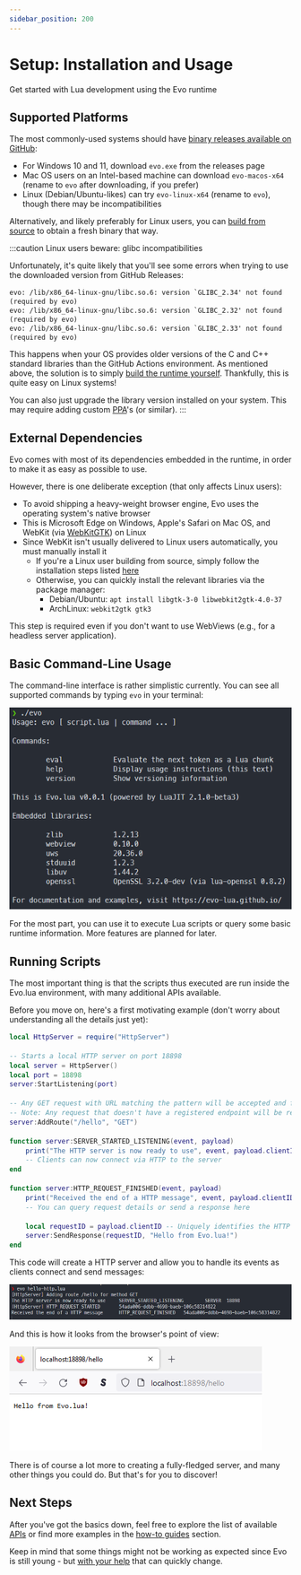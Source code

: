 ```yaml
---
sidebar_position: 200
---
```


# Setup: Installation and Usage

Get started with Lua development using the Evo runtime

## Supported Platforms

The most commonly-used systems should have [binary releases available on GitHub](https://github.com/evo-lua/evo-runtime/releases):

- For Windows 10 and 11, download `evo.exe` from the releases page
- Mac OS users on an Intel-based machine can download `evo-macos-x64` (rename to `evo` after downloading, if you prefer)
- Linux (Debian/Ubuntu-likes) can try `evo-linux-x64` (rename to `evo`), though there may be incompatibilities

Alternatively, and likely preferably for Linux users, you can [build from source](/docs/how-to-guides/building-from-source) to obtain a fresh binary that way.

:::caution Linux users beware: glibc incompatibilities

Unfortunately, it's quite likely that you'll see some errors when trying to use the downloaded version from GitHub Releases:

```
evo: /lib/x86_64-linux-gnu/libc.so.6: version `GLIBC_2.34' not found (required by evo)
evo: /lib/x86_64-linux-gnu/libc.so.6: version `GLIBC_2.32' not found (required by evo)
evo: /lib/x86_64-linux-gnu/libc.so.6: version `GLIBC_2.33' not found (required by evo)
```

This happens when your OS provides older versions of the C and C++ standard libraries than the GitHub Actions environment. As mentioned above, the solution is to simply [build the runtime yourself](/docs/how-to-guides/building-from-source). Thankfully, this is quite easy on Linux systems!

You can also just upgrade the library version installed on your system. This may require adding custom [PPA](https://launchpad.net/ubuntu/+ppas)'s (or similar).
:::

## External Dependencies

Evo comes with most of its dependencies embedded in the runtime, in order to make it as easy as possible to use.

However, there is one deliberate exception (that only affects Linux users):

- To avoid shipping a heavy-weight browser engine, Evo uses the operating system's native browser
- This is Microsoft Edge on Windows, Apple's Safari on Mac OS, and WebKit (via [WebKitGTK](https://webkitgtk.org/)) on Linux
- Since WebKit isn't usually delivered to Linux users automatically, you must manually install it
  - If you're a Linux user building from source, simply follow the installation steps listed [here](/docs/how-to-guides/building-from-source#linux)
  - Otherwise, you can quickly install the relevant libraries via the package manager:
    - Debian/Ubuntu: `apt install libgtk-3-0 libwebkit2gtk-4.0-37`
    - ArchLinux: `webkit2gtk gtk3`

This step is required even if you don't want to use WebViews (e.g., for a headless server application).

## Basic Command-Line Usage

The command-line interface is rather simplistic currently. You can see all supported commands by typing `evo` in your terminal:

![commands overview](cli-commands.png)

For the most part, you can use it to execute Lua scripts or query some basic runtime information. More features are planned for later.

## Running Scripts

The most important thing is that the scripts thus executed are run inside the Evo.lua environment, with many additional APIs available.

Before you move on, here's a first motivating example (don't worry about understanding all the details just yet):

```lua title=hello-http.lua
local HttpServer = require("HttpServer")

-- Starts a local HTTP server on port 18898
local server = HttpServer()
local port = 18898
server:StartListening(port)

-- Any GET request with URL matching the pattern will be accepted and forwarded to Lua
-- Note: Any request that doesn't have a registered endpoint will be rejected by the server (TCP connection reset)
server:AddRoute("/hello", "GET")

function server:SERVER_STARTED_LISTENING(event, payload)
	print("The HTTP server is now ready to use", event, payload.clientID, payload.message)
	-- Clients can now connect via HTTP to the server
end

function server:HTTP_REQUEST_FINISHED(event, payload)
	print("Received the end of a HTTP message", event, payload.clientID, payload.message)
	-- You can query request details or send a response here

	local requestID = payload.clientID -- Uniquely identifies the HTTP connection that will receive the response
	server:SendResponse(requestID, "Hello from Evo.lua!")
end
```

This code will create a HTTP server and allow you to handle its events as clients connect and send messages:

![hello-http-server](hello-http-server.png)

And this is how it looks from the browser's point of view:

![hello-http-client](hello-http-client.png)

There is of course a lot more to creating a fully-fledged server, and many other things you could do. But that's for you to discover!

## Next Steps

After you've got the basics down, feel free to explore the list of available [APIs](/docs/category/api/) or find more examples in the [how-to guides](/docs/category/how-to-guides/) section.

Keep in mind that some things might not be working as expected since Evo is still young - but [with your help](/docs/contributing) that can quickly change.
